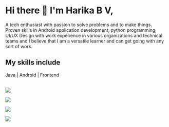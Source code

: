 # Hi there 👋 I'm Harika B V,

A tech enthusiast with passion to solve problems and to make things. Proven skills in Android application development, python programming, UI/UX Design with work experience in various organizations and technical teams and I believe that I am a versatile learner and can get going with any sort of work.

## My skills include

Java | Android | Frontend

<br>	
<a target="_blank" href="https://www.linkedin.com/in/harika-b-v"><img src="https://img.shields.io/badge/-LinkedIn-0077B5?style=for-the-badge&logo=Linkedin&logoColor=white"></img></a>

<a target="_blank" href="mailto:harikabhaskaram31@gmail.com"><img src="https://img.shields.io/badge/-Gmail-D14836?style=for-the-badge&logo=Gmail&logoColor=white"></img></a>

<a target="_blank" href="https://medium.com/@harikabv"><img src="https://img.shields.io/badge/-Medium-12100E?style=for-the-badge&logo=Medium&logoColor=white"></img></a>

<a target="_blank" href="https://twitter.com/harika-bv"><img src="https://img.shields.io/badge/-Twitter-1DA1F2?style=for-the-badge&logo=Twitter&logoColor=white"></img></a>
<br>
